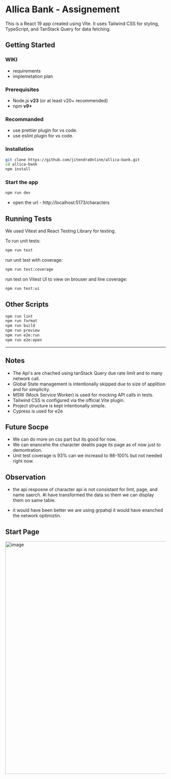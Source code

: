 # Allica Bank - Assignement

This is a React 19 app created using Vite. It uses Tailwind CSS for styling, TypeScript, and TanStack Query for data fetching.

## Getting Started

### WIKI

- requirements
- implemetation plan

### Prerequisites

- Node.js **v23** (or at least v20+ recommended)
- npm **v9+**

### Recommanded
- use prettier plugin for vs code.
- use eslint plugin for vs code.

### Installation

```bash
git clone https://github.com/jitendraOnline/allica-bank.git
cd allica-bank
npm install
```

### Start the app

```bash
npm run dev
```

- open the url - http://localhost:5173/characters

## Running Tests

We used Vitest and React Testing Library for testing.

To run unit tests:

```bash
npm run test
```

run unit test with coverage:

```bash
npm run test:coverage
```

run test on Vitest UI to view on brouser and line coverage:

```bash
npm run test:ui
```

## Other Scripts

```bash
npm run lint
npm run format
npm run build
npm run preview
npm run e2e:run
npm run e2e:open
```

---

## Notes
- The Api's are chached using tanStack Query due rate limit and to many network call.
- Global State management is intentionally skipped due to size of applition and for simplicity.
- MSW (Mock Service Worker) is used for mocking API calls in tests.
- Tailwind CSS is configured via the official Vite plugin.
- Project structure is kept intentionally simple.
- Cypress is used for e2e

## Future Socpe
- We can do more on css part but its good for now.
- We can enancehe the character deatils page its page as of now just to demontration.
- Unit test coverage is 93% can we increasd to 98-100% but not needed right now.

## Observation
- the api resposne of character api is not consistant for limt, page, and name saerch.
  #i have transformed the data so them we can display them on same table.

- it would have been better we are using grpahql it would have enanched the network optimiztin.

## Start Page
<img width="1440" height="728" alt="image" src="https://github.com/user-attachments/assets/4334aeed-0ef6-446e-a473-be7c2eb4b00e" />


